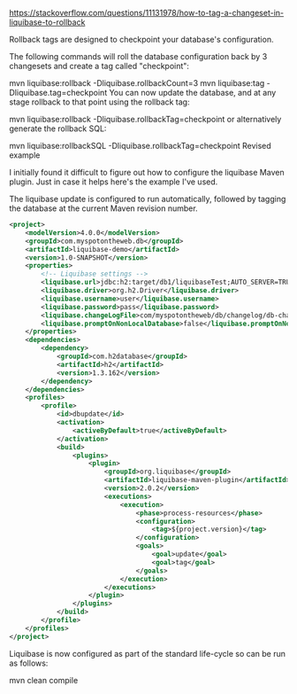 https://stackoverflow.com/questions/11131978/how-to-tag-a-changeset-in-liquibase-to-rollback

Rollback tags are designed to checkpoint your database's configuration.

The following commands will roll the database configuration back by 3 changesets and create a tag called "checkpoint":

mvn liquibase:rollback -Dliquibase.rollbackCount=3
mvn liquibase:tag -Dliquibase.tag=checkpoint
You can now update the database, and at any stage rollback to that point using the rollback tag:

mvn liquibase:rollback -Dliquibase.rollbackTag=checkpoint
or alternatively generate the rollback SQL:

mvn liquibase:rollbackSQL -Dliquibase.rollbackTag=checkpoint
Revised example

I initially found it difficult to figure out how to configure the liquibase Maven plugin. Just in case it helps here's the example I've used.

The liquibase update is configured to run automatically, followed by tagging the database at the current Maven revision number.

```xml
<project>
    <modelVersion>4.0.0</modelVersion>
    <groupId>com.myspotontheweb.db</groupId>
    <artifactId>liquibase-demo</artifactId>
    <version>1.0-SNAPSHOT</version>
    <properties>
        <!-- Liquibase settings -->
        <liquibase.url>jdbc:h2:target/db1/liquibaseTest;AUTO_SERVER=TRUE</liquibase.url>
        <liquibase.driver>org.h2.Driver</liquibase.driver>
        <liquibase.username>user</liquibase.username>
        <liquibase.password>pass</liquibase.password>
        <liquibase.changeLogFile>com/myspotontheweb/db/changelog/db-changelog-master.xml</liquibase.changeLogFile>
        <liquibase.promptOnNonLocalDatabase>false</liquibase.promptOnNonLocalDatabase>
    </properties>
    <dependencies>
        <dependency>
            <groupId>com.h2database</groupId>
            <artifactId>h2</artifactId>
            <version>1.3.162</version>
        </dependency>
    </dependencies>
    <profiles>
        <profile>
            <id>dbupdate</id>
            <activation>
                <activeByDefault>true</activeByDefault>
            </activation>
            <build>
                <plugins>
                    <plugin>
                        <groupId>org.liquibase</groupId>
                        <artifactId>liquibase-maven-plugin</artifactId>
                        <version>2.0.2</version>
                        <executions>
                            <execution>
                                <phase>process-resources</phase>
                                <configuration>
                                    <tag>${project.version}</tag>
                                </configuration>
                                <goals>
                                    <goal>update</goal>
                                    <goal>tag</goal>
                                </goals>
                            </execution>
                        </executions>
                    </plugin>
                </plugins>
            </build>
        </profile>
    </profiles>
</project>
```
Liquibase is now configured as part of the standard life-cycle so can be run as follows:

mvn clean compile